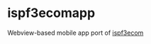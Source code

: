 # ispf3ecomapp

Webview-based mobile app port of [ispf3ecom](https://github.com/gabrieladrianmezar/ispf3ecom)
